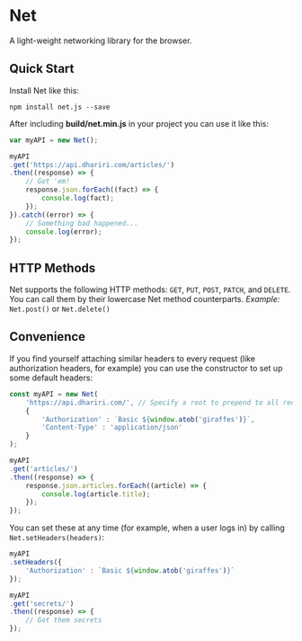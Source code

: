 # Net
A light-weight networking library for the browser.

## Quick Start
Install Net like this:
```shell
npm install net.js --save
```

After including **build/net.min.js** in your project you can use it like this:

```js
var myAPI = new Net();

myAPI
.get('https://api.dhariri.com/articles/')
.then((response) => {
    // Got 'em!
    response.json.forEach((fact) => {
        console.log(fact);
    });
}).catch((error) => {
    // Something bad happened...
    console.log(error);
});
```

## HTTP Methods
Net supports the following HTTP methods: `GET`, `PUT`, `POST`, `PATCH`, and `DELETE`. You can call them by their lowercase Net method counterparts. _Example:_ `Net.post()` or `Net.delete()`

## Convenience
If you find yourself attaching similar headers to every request (like authorization headers, for example) you can use the constructor to set up some default headers:

```js
const myAPI = new Net(
    'https://api.dhariri.com/', // Specify a root to prepend to all requests
    {
        'Authorization' : `Basic ${window.atob('giraffes')}`,
        'Content-Type' : 'application/json'
    }
);

myAPI
.get('articles/')
.then((response) => {
    response.json.articles.forEach((article) => {
        console.log(article.title);
    });
});
```

You can set these at any time (for example, when a user logs in) by calling `Net.setHeaders(headers)`:

```js
myAPI
.setHeaders({
    'Authorization' : `Basic ${window.atob('giraffes')}`
});

myAPI
.get('secrets/')
.then((response) => {
    // Got them secrets
});
```
